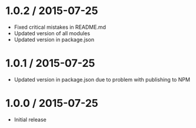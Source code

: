 1.0.2 / 2015-07-25
==================

* Fixed critical mistakes in README.md
* Updated version of all modules
* Updated version in package.json

1.0.1 / 2015-07-25
==================

* Updated version in package.json due to problem with publishing to NPM

1.0.0 / 2015-07-25
==================

* Initial release
